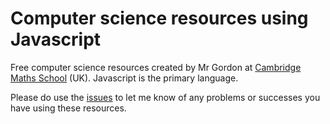 # Computer science resources using Javascript

Free computer science resources created by Mr Gordon at [Cambridge Maths School](https://cms.tela.org.uk/) (UK). Javascript is the primary language.

Please do use the [issues](/issues) to let me know of any problems or successes you have using these resources.
